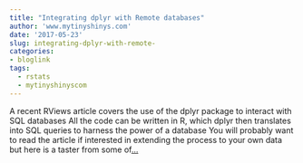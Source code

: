 ```yaml
---
title: "Integrating dplyr with Remote databases"
author: 'www.mytinyshinys.com'
date: '2017-05-23'
slug: integrating-dplyr-with-remote-
categories:
- bloglink
tags:
  - rstats
  - mytinyshinyscom
---
```


A recent RViews article covers the use of the dplyr package to interact with SQL databases All the code can be written in R, which dplyr then translates into SQL queries to harness the power of a database You will probably want to read the article if interested in extending the process to your own data but here is a taster from some of[... <i class="fas fa-external-link-alt"></i>](https://www.mytinyshinys.com/2017/05/23/remotedatabases/)

